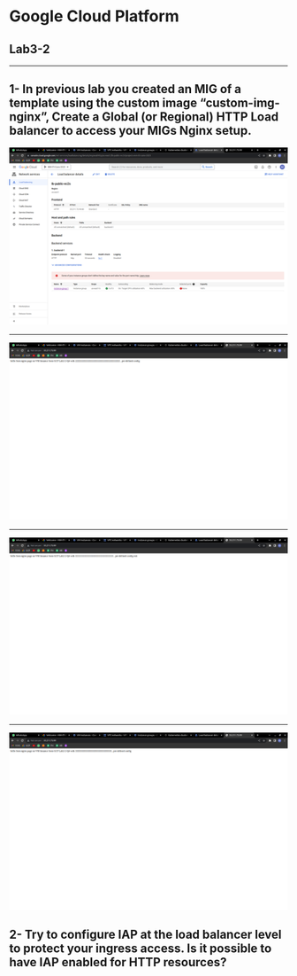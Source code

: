 # Google Cloud Platform
## Lab3-2
---
## 1- In previous lab you created an MIG of a template using the custom image “custom-img-nginx”, Create a Global (or Regional) HTTP Load balancer to access your MIGs Nginx setup.

![Lab2-2 q1.png](../Screenshots/lab-3-2-q1-1.png "Lab2-2 q1.png")

---
![Lab2-2 q1.png](../Screenshots/lab-3-2-q1-2.png "Lab2-2 q1.png")

---
![Lab2-2 q1.png](../Screenshots/lab-3-2-q1-3.png "Lab2-2 q1.png")

---
![Lab2-2 q1.png](../Screenshots/lab-3-2-q1-4.png "Lab2-2 q1.png")


## 2- Try to configure IAP at the load balancer level to protect your ingress access. Is it possible to have IAP enabled for HTTP resources?

